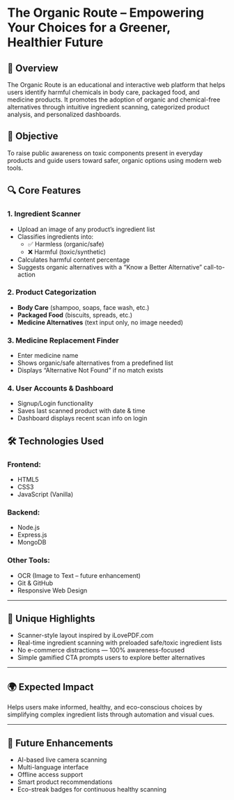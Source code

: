 # The Organic Route – Empowering Your Choices for a Greener, Healthier Future

## 🌱 Overview

The Organic Route is an educational and interactive web platform that helps users identify harmful chemicals in body care, packaged food, and medicine products. It promotes the adoption of organic and chemical-free alternatives through intuitive ingredient scanning, categorized product analysis, and personalized dashboards.

## 🎯 Objective

To raise public awareness on toxic components present in everyday products and guide users toward safer, organic options using modern web tools.


## 🔍 Core Features

### 1. Ingredient Scanner
- Upload an image of any product’s ingredient list
- Classifies ingredients into:
  - ✅ Harmless (organic/safe)
  - ❌ Harmful (toxic/synthetic)
- Calculates harmful content percentage
- Suggests organic alternatives with a “Know a Better Alternative” call-to-action

### 2. Product Categorization
- **Body Care** (shampoo, soaps, face wash, etc.)
- **Packaged Food** (biscuits, spreads, etc.)
- **Medicine Alternatives** (text input only, no image needed)

### 3. Medicine Replacement Finder
- Enter medicine name
- Shows organic/safe alternatives from a predefined list
- Displays “Alternative Not Found” if no match exists

### 4. User Accounts & Dashboard
- Signup/Login functionality
- Saves last scanned product with date & time
- Dashboard displays recent scan info on login


## 🛠️ Technologies Used

### Frontend:
- HTML5  
- CSS3  
- JavaScript (Vanilla)

### Backend:
- Node.js  
- Express.js  
- MongoDB

### Other Tools:
- OCR (Image to Text – future enhancement)  
- Git & GitHub  
- Responsive Web Design

---

## 🚀 Unique Highlights

- Scanner-style layout inspired by iLovePDF.com
- Real-time ingredient scanning with preloaded safe/toxic ingredient lists
- No e-commerce distractions — 100% awareness-focused
- Simple gamified CTA prompts users to explore better alternatives

---

## 🌍 Expected Impact

Helps users make informed, healthy, and eco-conscious choices by simplifying complex ingredient lists through automation and visual cues.

---

## 🔮 Future Enhancements

- AI-based live camera scanning  
- Multi-language interface  
- Offline access support  
- Smart product recommendations  
- Eco-streak badges for continuous healthy scanning  
